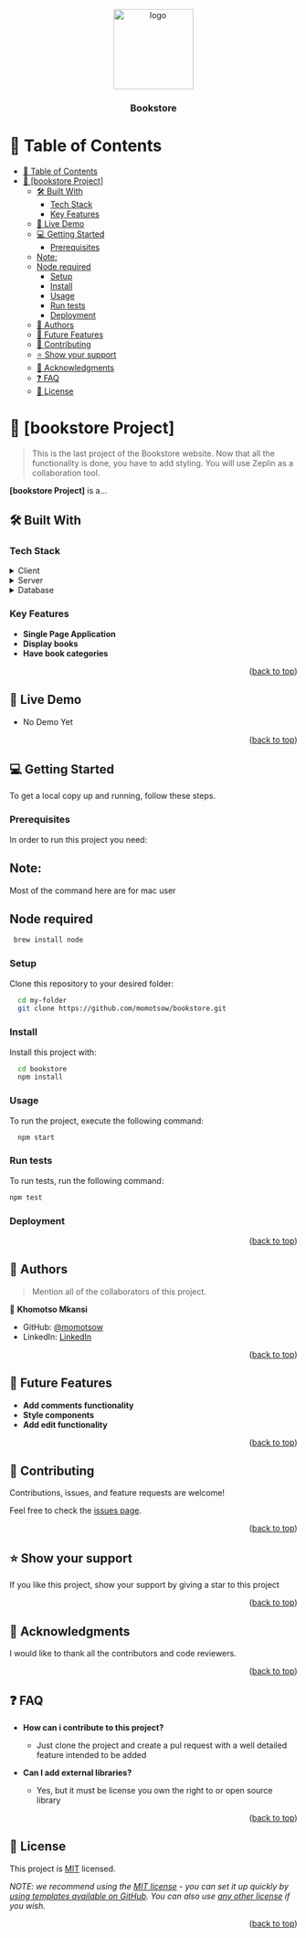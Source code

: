 <a name="readme-top"></a>

<!--
HOW TO USE:
This is an example of how you may give instructions on setting up your project locally.

Modify this file to match your project and remove sections that don't apply.

REQUIRED SECTIONS:
- Table of Contents
- About the Project
  - Built With
  - Live Demo
- Getting Started
- Authors
- Future Features
- Contributing
- Show your support
- Acknowledgements
- License

After you're finished please remove all the comments and instructions!
-->

<div align="center">

  <img src="murple_logo.png" alt="logo" width="140"  height="auto" />
  <br/>

  <h3><b>Bookstore</b></h3>

</div>

<!-- TABLE OF CONTENTS -->

# 📗 Table of Contents

- [📗 Table of Contents](#-table-of-contents)
- [📖 \[bookstore Project\] ](#-bookstore-project-)
  - [🛠 Built With ](#-built-with-)
    - [Tech Stack ](#tech-stack-)
    - [Key Features ](#key-features-)
  - [🚀 Live Demo ](#-live-demo-)
  - [💻 Getting Started ](#-getting-started-)
    - [Prerequisites](#prerequisites)
  - [Note:](#note)
  - [Node required](#node-required)
    - [Setup](#setup)
    - [Install](#install)
    - [Usage](#usage)
    - [Run tests](#run-tests)
    - [Deployment](#deployment)
  - [👥 Authors ](#-authors-)
  - [🔭 Future Features ](#-future-features-)
  - [🤝 Contributing ](#-contributing-)
  - [⭐️ Show your support ](#️-show-your-support-)
  - [🙏 Acknowledgments ](#-acknowledgments-)
  - [❓ FAQ ](#-faq-)
  - [📝 License ](#-license-)

<!-- PROJECT DESCRIPTION -->

# 📖 [bookstore Project] <a name="about-project"></a>

> This is the last project of the Bookstore website. Now that all the functionality is done, you have to add styling. You will use Zeplin as a collaboration tool.

**[bookstore Project]** is a...

## 🛠 Built With <a name="built-with"></a>

### Tech Stack <a name="tech-stack"></a>


<details>
  <summary>Client</summary>
  <ul>
    <li>React</li>
    <li>Javascript</li>
    <li>BootStrap</li>
    <li>font awesome</li>
    <li>HTML</li>
    <li>CSS</li>
  </ul>
</details>

<details>
  <summary>Server</summary>
  <ul>
    <li>Not applicable</li>
  </ul>
</details>

<details>
<summary>Database</summary>
  <ul>
    <li>Not applicable</li>
  </ul>
</details>

<!-- Features -->

### Key Features <a name="key-features"></a>


- **Single Page Application**
- **Display books**
- **Have book categories**

<p align="right">(<a href="#readme-top">back to top</a>)</p>

<!-- LIVE DEMO -->

## 🚀 Live Demo <a name="live-demo"></a>


- No Demo Yet

<p align="right">(<a href="#readme-top">back to top</a>)</p>

<!-- GETTING STARTED -->

## 💻 Getting Started <a name="getting-started"></a>


To get a local copy up and running, follow these steps.

### Prerequisites

In order to run this project you need:
 ## Note: 
 Most of the command here are for mac user

## Node required
```sh
 brew install node
```

### Setup

Clone this repository to your desired folder:



```sh
  cd my-folder
  git clone https://github.com/momotsow/bookstore.git
```

### Install

Install this project with:

```sh
  cd bookstore
  npm install
```

### Usage

To run the project, execute the following command:


```sh
  npm start
```


### Run tests

To run tests, run the following command:


```sh
npm test
```

### Deployment


<p align="right">(<a href="#readme-top">back to top</a>)</p>

<!-- AUTHORS -->

## 👥 Authors <a name="authors"></a>

> Mention all of the collaborators of this project.

👤 **Khomotso Mkansi**

- GitHub: [@momotsow](https://github.com/momotsow)
- LinkedIn: [LinkedIn](https://linkedin.com/in/khomotso-prudence-mkansi-aa7794b7)


<p align="right">(<a href="#readme-top">back to top</a>)</p>

<!-- FUTURE FEATURES -->

## 🔭 Future Features <a name="future-features"></a>
- **Add comments functionality**
- **Style components**
- **Add edit functionality**

<p align="right">(<a href="#readme-top">back to top</a>)</p>

<!-- CONTRIBUTING -->

## 🤝 Contributing <a name="contributing"></a>

Contributions, issues, and feature requests are welcome!

Feel free to check the [issues page](../../issues/).

<p align="right">(<a href="#readme-top">back to top</a>)</p>

<!-- SUPPORT -->

## ⭐️ Show your support <a name="support"></a>


If you like this project, show your support by giving a star to this project


<p align="right">(<a href="#readme-top">back to top</a>)</p>

<!-- ACKNOWLEDGEMENTS -->

## 🙏 Acknowledgments <a name="acknowledgements"></a>


I would like to thank all the contributors and code reviewers.

<p align="right">(<a href="#readme-top">back to top</a>)</p>

<!-- FAQ (optional) -->

## ❓ FAQ <a name="faq"></a>



- **How can i contribute to this project?**

  - Just clone the project and create a pul request with a well detailed feature intended to be added

- **Can I add external libraries?**

  - Yes, but it must be license you own the right to or open source library

<p align="right">(<a href="#readme-top">back to top</a>)</p>

<!-- LICENSE -->

## 📝 License <a name="license"></a>

This project is [MIT](./LICENSE) licensed.

_NOTE: we recommend using the [MIT license](https://choosealicense.com/licenses/mit/) - you can set it up quickly by [using templates available on GitHub](https://docs.github.com/en/communities/setting-up-your-project-for-healthy-contributions/adding-a-license-to-a-repository). You can also use [any other license](https://choosealicense.com/licenses/) if you wish._

<p align="right">(<a href="#readme-top">back to top</a>)</p>